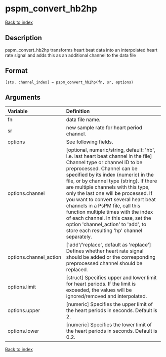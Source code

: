 # pspm_convert_hb2hp
[Back to index](/PsPM/ref/)

## Description

pspm_convert_hb2hp transforms heart beat data into an interpolated heart rate signal and adds this as an additional channel to the data file


## Format

`[sts, channel_index] = pspm_convert_hb2hp(fn, sr, options)`


## Arguments

| Variable | Definition |
|:--|:--|
| fn | data file name. |
| sr | new sample rate for heart period channel. |
| options | See following fields. |
| options.channel | [optional, numeric/string, default: 'hb', i.e. last heart beat channel in the file] Channel type or channel ID to be preprocessed. Channel can be specified by its index (numeric) in the file, or by channel type (string). If there are multiple channels with this type, only the last one will be processed. If you want to convert several heart beat channels in a PsPM file, call this function multiple times with the index of each channel. In this case, set the option 'channel_action' to 'add', to store each resulting 'hp' channel separately. |
| options.channel_action | ['add'/'replace', default as 'replace'] Defines whether heart rate signal should be added or the corresponding preprocessed channel should be replaced. |
| options.limit | [struct] Specifies upper and lower limit for heart periods. If the limit is exceeded, the values will be ignored/removed and interpolated. |
| options.upper | [numeric] Specifies the upper limit of the heart periods in seconds. Default is 2. |
| options.lower | [numeric] Specifies the lower limit of the heart periods in seconds. Default is 0.2. |

[Back to index](/PsPM/ref/)
